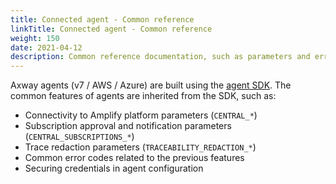 ```yaml
---
title: Connected agent - Common reference
linkTitle: Connected agent - Common reference
weight: 150
date: 2021-04-12
description: Common reference documentation, such as parameters and error codes, that are shared by Axway agents.
---
```

Axway agents (v7 / AWS / Azure) are built using the [agent SDK](https://github.com/Axway/agent-sdk). The common features of agents are inherited from the SDK, such as:

* Connectivity to Amplify platform parameters (`CENTRAL_*`)
* Subscription approval and notification parameters (`CENTRAL_SUBSCRIPTIONS_*`)
* Trace redaction parameters (`TRACEABILITY_REDACTION_*`)
* Common error codes related to the previous features
* Securing credentials in agent configuration
